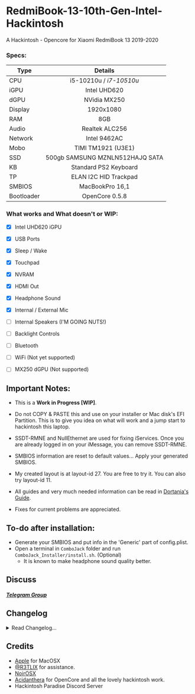 # RedmiBook-13-10th-Gen-Intel-Hackintosh
A Hackintosh - Opencore for Xiaomi RedmiBook 13 2019-2020

### Specs:
Type | Details
| -------------- |:----------------------------:|
CPU | i5-10210u / *i7-10510u*
iGPU | Intel UHD620
dGPU | NVidia MX250
Display | 1920x1080
RAM | 8GB 
Audio | Realtek ALC256
Network | Intel 9462AC
Mobo | TIMI TM1921 (U3E1)
SSD | 500gb SAMSUNG MZNLN512HAJQ SATA
KB | Standard PS2 Keyboard
TP | ELAN I2C HID Trackpad
SMBIOS | MacBookPro 16,1
Bootloader | OpenCore 0.5.8

### What works and What doesn't or WIP:
- [x] Intel UHD620 iGPU
- [x] USB Ports
- [x] Sleep / Wake
- [x] Touchpad
- [x] NVRAM
- [x] HDMI Out
- [x] Headphone Sound
- [x] Internal / External Mic

- [ ] Internal Speakers (I'M GOING NUTS!)
- [ ] Backlight Controls
- [ ] Bluetooth
- [ ] WiFi (Not yet supported)
- [ ] MX250 dGPU (Not supported)

## Important Notes:
- This is a **Work in Progress [WIP]**.
- Do not COPY & PASTE this and use on your installer or Mac disk's EFI Partition. This is to give you idea on what will work and a jump start to hackintosh this laptop.
- SSDT-RMNE and NullEthernet are used for fixing iServices. Once you are already logged in on your iMessage, you can remove SSDT-RMNE.
- SMBIOS information are reset to default values... Apply your generated SMBIOS.
- My created layout is at layout-id 27. You are free to try it. You can also try layout-id 11.
- All guides and very much needed information can be read in [Dortania's Guide](https://dortania.github.io/vanilla-laptop-guide/ "Overview - Dortania").

- Fixes for current problems are appreciated.

## To-do after installation:
* Generate your SMBIOS and put info in the 'Generic' part of config.plist.
* Open a terminal in `ComboJack` folder and run `ComboJack_Installer/install.sh`. (Optional)
  - It is known to make headphone sound quality better.
  
## Discuss
##### [Telegram Group](https://t.me/joinchat/HxHwZxsyG7uMd2Acj0uirw)

## Changelog
<details>
<summary>Read Changelog...</summary>
  <h4> 05/25/20 </h4>
  <ul>
    <li>Repository created. Will probably ask help for the dreaded internal speaker situation on Reddit.</li>
  </ul>
  <ul>
      <li>Known that FakePCIID and its HDMI_Audio kexts are the key for making audio work for Intel 10th Gen with ALC256 and ALC3204/236 Sound Cards. Audio PCI must be called out with device-id in config.plist</li>
    <ul>
      <li>Tested on @R3TLIX's Dell Vostro 5590 and it worked. Thanks to <a href="https://www.hackintosh-forum.de/user/40078-noirosx/">NoirOSX</a></li>
    </ul>
  </ul>
    <ul>
      <li>Managed to get Internal Speakers on Output, Mic (works, I can see movement when I speak) in Input. Switches to Headphone when plugged in (works).</li>
      <ul>
      <li>Tried different PathMaps and Verb Data in PinConfigs.kext. (AppleHDA Patching)</li>
      <li>Tried every layout there is for AppleALC's ALC256. (none worked to make internal speaker to work).</li>
    </ul>
</details>

## Credits
- [Apple](https://apple.com) for MacOSX
- [@R3TLIX](https://github.com/R3TLIX) for assistance.
- [NoirOSX](https://www.hackintosh-forum.de/user/40078-noirosx/)
- [Acidanthera](https://github.com/acidanthera) for OpenCore and all the lovely hackintosh work.
- Hackintosh Paradise Discord Server
